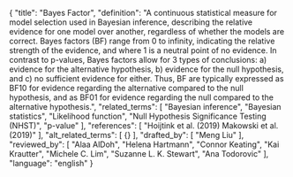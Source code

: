 {
  "title": "Bayes Factor",
  "definition": "A continuous statistical measure for model selection used in Bayesian inference, describing the relative evidence for one model over another, regardless of whether the models are correct. Bayes factors (BF) range from 0 to infinity, indicating the relative strength of the evidence, and where 1 is a neutral point of no evidence. In contrast to p-values, Bayes factors allow for 3 types of conclusions: a) evidence for the alternative hypothesis, b) evidence for the null hypothesis, and c) no sufficient evidence for either. Thus, BF are typically expressed as BF10 for evidence regarding the alternative compared to the null hypothesis, and as BF01 for evidence regarding the null compared to the alternative hypothesis.",
  "related_terms": [
    "Bayesian inference",
    "Bayesian statistics",
    "Likelihood function",
    "Null Hypothesis Significance Testing (NHST)",
    "p-value"
  ],
  "references": [
    "Hoijtink et al. (2019) Makowski et al. (2019)"
  ],
  "alt_related_terms": [
    {}
  ],
  "drafted_by": [
    "Meng Liu"
  ],
  "reviewed_by": [
    "Alaa AlDoh",
    "Helena Hartmann",
    "Connor Keating",
    "Kai Krautter",
    "Michele C. Lim",
    "Suzanne L. K. Stewart",
    "Ana Todorovic"
  ],
  "language": "english"
}
